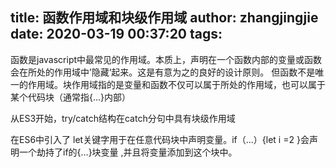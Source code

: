 title: 函数作用域和块级作用域
author: zhangjingjie
date: 2020-03-19 00:37:20
tags:
---
函数是javascript中最常见的作用域。本质上，声明在一个函数内部的变量或函数会在所处的作用域中’隐藏‘起来。这是有意为之的良好的设计原则。
但函数不是唯一的作用域。块作用域指的是变量和函数不仅可以属于所处的作用域，也可以属于某个代码块（通常指{...}内部）

从ES3开始，try/catch结构在catch分句中具有块级作用域


在ES6中引入了 let关键字用于在任意代码块中声明变量。if（...）{let i =2 }会声明一个劫持了if的{...}块变量
,并且将变量添加到这个块中。